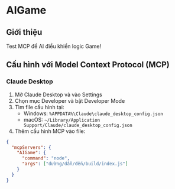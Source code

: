 # AIGame

## Giới thiệu

Test MCP để AI điều khiển logic Game!

## Cấu hình với Model Context Protocol (MCP)

### Claude Desktop

1. Mở Claude Desktop và vào Settings
2. Chọn mục Developer và bật Developer Mode
3. Tìm file cấu hình tại:
   - Windows: `%APPDATA%\Claude\claude_desktop_config.json`
   - macOS: `~/Library/Application Support/Claude/claude_desktop_config.json`
4. Thêm cấu hình MCP vào file:

```json
{
  "mcpServers": {
    "AIGame": {
      "command": "node",
      "args": ["đường/dẫn/đến/build/index.js"]
    }
  }
}
```
